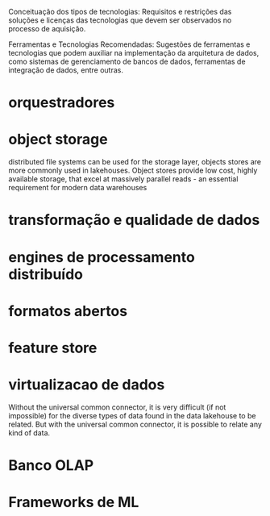 Conceituação dos tipos de tecnologias: Requisitos e restrições das soluções e licenças das tecnologias que devem ser observados no processo de aquisição.

Ferramentas e Tecnologias Recomendadas: Sugestões de ferramentas e tecnologias que podem auxiliar na implementação da arquitetura de dados, como sistemas de gerenciamento de bancos de dados, ferramentas de integração de dados, entre outras.

# orquestradores

# object storage

distributed file systems can be used for the storage layer, objects stores are more commonly used in lakehouses. Object stores provide low cost, highly available storage, that excel at massively parallel reads - an essential requirement for modern data warehouses

# transformação e qualidade de dados 

# engines de processamento distribuído

# formatos abertos

# feature store

# virtualizacao de dados
 Without the universal common connector, it is 
very difficult (if not impossible) for the diverse types of 
data found in the data lakehouse to be related. But with 
the universal common connector, it is possible to relate any 
kind of data.

# Banco OLAP

# Frameworks de ML

# 